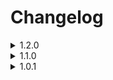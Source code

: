 # Changelog

<details>
  <summary>1.2.0</summary>

  Sorry for the late update everyone. School has kept me pretty busy lately.
  
    -Added Seasonal Landscapes - Unfronze

      Areas normally covered in snow (Winterhold, The Pale, Eastmarch, etc) will now have seasonal variation.

    -Added Dungeons Revisited

    -Reintroduced Race Based Textures (if you find any neck seams, post it in the discord and I'll make note of it)

      NOTE: Futa support is still limited. For best results, use it with female nords. Other races will have more noticeable seams

    -Added Billy's Wall Pack for OStim SA

    -Added Anub's animations for OStim SA

    -Added Additional Dremora Faces + Dremora Line Expansion

    -Added Whiterun Has Walls

    -Added KJ747's Whiterun Market

    -Added Simplicity of Sea. This doubles as a better water mod a better horizon seam.

    -Added TP Armor Mashup with a 12% chance of being distributed to higher level female vampires.

    -Added out of the box support for 2560x1080p ultrawide displays. Found as an optional mod in the optional mods separator.

    -Removed JK's Whiterun

    -Removed TGC Rorikstead

      TGC Rorikstead, while looking amazing, broke Nessa's intro quest. I do not have enough knowledge to make a patch for this myself. Modded followers take priority.

    -Removed craftable cock and balls. Futa is only available through the MCM.

    -Removed flyers

    -Removed Yes I'm Sure NG

      At least five crash logs were pointing towards this mod. It looks like a conflict with Thaumaturgy and I do not have the knowledge to fix it myself. Thaumaturgy takes priority.

    -Removed some of the frankly ridiculous bodyslide presets

    -Added an OBody NG Config Preset. This can be disabled if you made a custom one or if you just dont want to use it

    -Fixed broken fire in Markarth and other areas

    -Nessa shouldn't be naked anymore, at least not for long.

    -Small update to the Kreate preset used for the Community Shaders profile

    -Community Shaders shader cache is now pre-compiled

    -Reboudn some controls

      Wheeler Rebound to Y
      IED Rebound to F10
      Kreate (CS Only) Rebound to Scroll Lock

</details>
<details>
  <summary>1.1.0</summary>
  
    -Removed Starfrost in favor of Sunhelm
    
    -Added Stormcrown - A Shout Overhaul + Custom Skill Framework
    
    -Added Comprehensive First Person Animation Overhaul
    
    -Added TRX Futanari for hermaphrodite/transfem characters

    -Added Maxsu Block Overhaul + Dynamic Block Animations

    -Added Bosmer NPCs have Antlers + Cuyi's Bosmeri Antlers

    -Added Elven Ears for Breton NPCs

    -Added some options for better controller support

    -Added Shadow of Skyrim as an optional mod (send to priority 239 if you enable this)

    -Added Beards of Power (more male customization was desperately needed

    -Added Contextual Crosshair

    -Added Two armor sets (both distributed via SPID)

    -Added several face presets
</details>

<details>
  <summary>1.0.1</summary>
  
    -Music merge is now separate from other synthesis patches for better modularity

    -Immersive Wenches can now be disabled without breaking synthesis
  
    -Added missing bodyslide data for N.U.D.E. Underwear
  
    -Added CritterSpawn Congestion Fix (thank you to OldGamerDude for the suggestion)
  
    -Added Helmet Toggle 2 (thank you to Charlistic for the suggestion)
  
    -Reduced installation size
</details>
